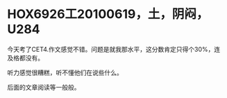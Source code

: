 # HOX6926工20100619，土，阴闷，U284

今天考了CET4.作文感觉不错。问题是就我那水平，这分数肯定只得个30%，连及格都没有。

听力感觉很糟糕，听不懂他们在说些什么。

后面的文章阅读等一般般。

